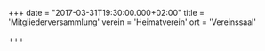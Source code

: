+++
date = "2017-03-31T19:30:00.000+02:00"
title = 'Mitgliederversammlung'
verein = 'Heimatverein'
ort = 'Vereinssaal'

+++

      